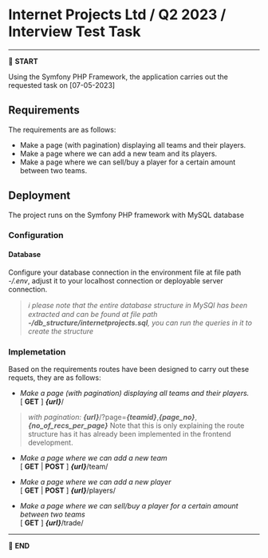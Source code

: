 # Internet Projects Ltd / Q2 2023 / Interview Test Task

---

:scroll: **START**


Using the Symfony PHP Framework, the application carries out the requested task on [07-05-2023]
## Requirements
The requirements are as follows:
* Make a page (with pagination) displaying all teams and their players.
* Make a page where we can add a new team and its players.
* Make a page where we can sell/buy a player for a certain amount between two teams.

## Deployment
The project runs on the Symfony PHP framework with MySQL database
### Configuration
#### Database
Configure your database connection in the environment file at file path *-/.env*, adjust it to your localhost connection or deployable server connection.

> *ℹ️ please note that the entire database structure in MySQl has been extracted and can be found at file path **-/db_structure/internetprojects.sql**, you can run the 
queries in it to create the structure*

### Implemetation
Based on the requirements routes have been designed to carry out these requets, they are as follows:
* _Make a page (with pagination) displaying all teams and their players._  
[ **GET** ] **_{url}_**/  
> _with pagination:_ **_{url}_**/?page=**_{teamid}_**,**_{page_no}_**,**_{no_of_recs_per_page}_** 
Note that this is only explaining the route structure has it has already been implemented in the frontend development.

* _Make a page where we can add a new team_  
[ **GET** | **POST** ] **_{url}_**/team/

* _Make a page where we can add a new player_  
[ **GET** | **POST** ] **_{url}_**/players/

* _Make a page where we can sell/buy a player for a certain amount between two teams_  
[ **GET** ] **_{url}_**/trade/

---

:scroll: **END**
